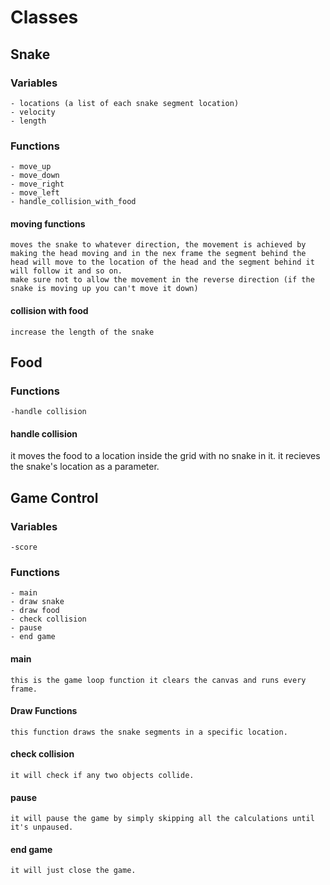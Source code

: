 # Classes

## Snake

### Variables

    - locations (a list of each snake segment location)
    - velocity
    - length

### Functions

    - move_up
    - move_down
    - move_right
    - move_left
    - handle_collision_with_food

#### moving functions

    moves the snake to whatever direction, the movement is achieved by making the head moving and in the nex frame the segment behind the head will move to the location of the head and the segment behind it will follow it and so on.
    make sure not to allow the movement in the reverse direction (if the snake is moving up you can't move it down)

#### collision with food

    increase the length of the snake
    

## Food

### Functions

    -handle collision 

#### handle collision

it moves the food to a location inside the grid with no snake in it.
it recieves the snake's location as a parameter.

## Game Control

### Variables

    -score 
    
### Functions

    - main
    - draw snake
    - draw food
    - check collision
    - pause
    - end game

#### main

    this is the game loop function it clears the canvas and runs every frame.

#### Draw Functions

    this function draws the snake segments in a specific location.

#### check collision

    it will check if any two objects collide.

#### pause

    it will pause the game by simply skipping all the calculations until it's unpaused.

#### end game

    it will just close the game.
